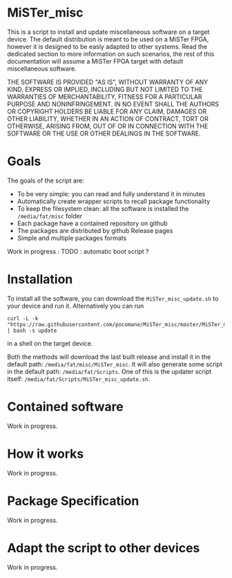 
# MiSTer_misc

This is a script to install and update miscellaneous software on a target device.
The default distribution is meant to be used on a MiSTer FPGA, however it is
designed to be easly adapted to other systems. Read the dedicated section to more
information on such scenarios, the rest of this documentation will assume a
MiSTer FPGA target with default miscellaneous software.

THE SOFTWARE IS PROVIDED "AS IS", WITHOUT WARRANTY OF ANY KIND, EXPRESS OR
IMPLIED, INCLUDING BUT NOT LIMITED TO THE WARRANTIES OF MERCHANTABILITY,
FITNESS FOR A PARTICULAR PURPOSE AND NONINFRINGEMENT. IN NO EVENT SHALL THE
AUTHORS OR COPYRIGHT HOLDERS BE LIABLE FOR ANY CLAIM, DAMAGES OR OTHER
LIABILITY, WHETHER IN AN ACTION OF CONTRACT, TORT OR OTHERWISE, ARISING FROM,
OUT OF OR IN CONNECTION WITH THE SOFTWARE OR THE USE OR OTHER DEALINGS IN THE
SOFTWARE.

# Goals

The goals of the script are:

- To be very simple: you can read and fully understand it in minutes
- Automatically create wrapper scripts to recall package functionality
- To keep the filesystem clean: all the software is installed the `/media/fat/misc` folder
- Each package have a contained repository on github
- The packages are distributed by github Release pages
- Simple and multiple packages formats

Work in progress : TODO : automatic boot script ?

# Installation

To install all the software, you can download the `MiSTer_misc_update.sh` to
your device and run it. Alternatively you can run

```
curl -L -k "https://raw.githubusercontent.com/pocomane/MiSTer_misc/master/MiSTer_misc.sh" | bash -s update
```

in a shell on the target device.

Both the methods will download the last built release and install it in the
default path: `/media/fat/misc/MiSTer_misc`. It will also generate some script 
in the default path: `/media/fat/Scripts`. One of this is the updater script
itself: `/media/fat/Scripts/MiSTer_misc_update.sh`.

# Contained software

Work in progress.

# How it works

Work in progress.

# Package Specification

Work in progress.

# Adapt the script to other devices

Work in progress.

